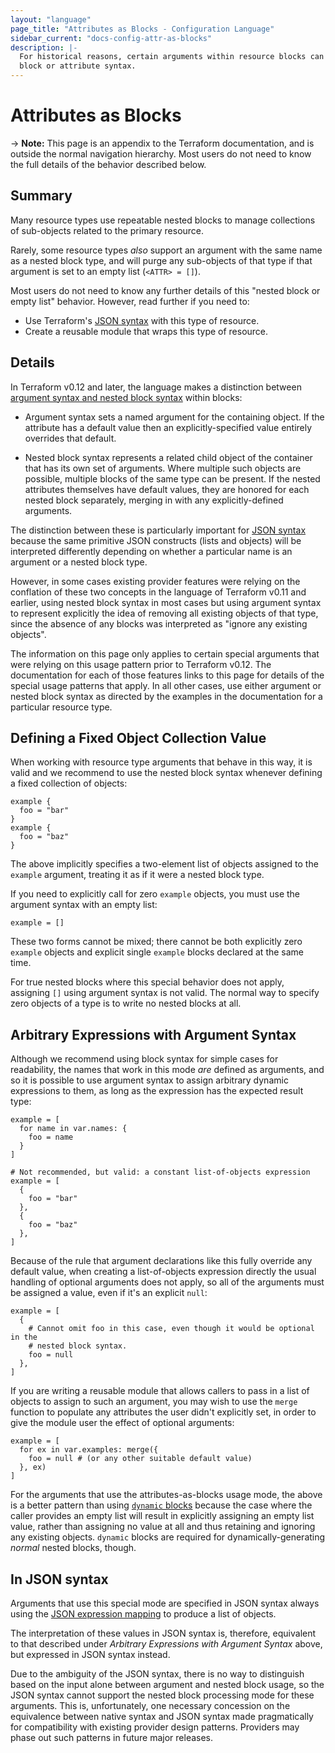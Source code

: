 ```yaml
---
layout: "language"
page_title: "Attributes as Blocks - Configuration Language"
sidebar_current: "docs-config-attr-as-blocks"
description: |-
  For historical reasons, certain arguments within resource blocks can use either
  block or attribute syntax.
---
```


# Attributes as Blocks

-> **Note:** This page is an appendix to the Terraform documentation, and is
outside the normal navigation hierarchy. Most users do not need to know the full
details of the behavior described below.

## Summary

Many resource types use repeatable nested blocks to manage collections of
sub-objects related to the primary resource.

Rarely, some resource types _also_ support an argument with the same name as a
nested block type, and will purge any sub-objects of that type if that argument
is set to an empty list (`<ATTR> = []`).

Most users do not need to know any further details of this "nested block or
empty list" behavior. However, read further if you need to:

- Use Terraform's [JSON syntax](/docs/language/syntax/json.html) with this
  type of resource.
- Create a reusable module that wraps this type of resource.

## Details

In Terraform v0.12 and later, the language makes a distinction between
[argument syntax and nested block syntax](/docs/language/syntax/configuration.html#arguments-and-blocks)
within blocks:

- Argument syntax sets a named argument for the containing object. If the
  attribute has a default value then an explicitly-specified value entirely
  overrides that default.

- Nested block syntax represents a related child object of the container that
  has its own set of arguments. Where multiple such objects are possible, multiple
  blocks of the same type can be present. If the nested attributes themselves
  have default values, they are honored for each nested block separately,
  merging in with any explicitly-defined arguments.

The distinction between these is particularly important for
[JSON syntax](/docs/language/syntax/json.html)
because the same primitive JSON constructs (lists and objects) will be
interpreted differently depending on whether a particular name is an argument
or a nested block type.

However, in some cases existing provider features were relying on the
conflation of these two concepts in the language of Terraform v0.11 and earlier,
using nested block syntax in most cases but using argument syntax to represent
explicitly the idea of removing all existing objects of that type, since the
absence of any blocks was interpreted as "ignore any existing objects".

The information on this page only applies to certain special arguments that
were relying on this usage pattern prior to Terraform v0.12. The documentation
for each of those features links to this page for details of the special usage
patterns that apply. In all other cases, use either argument or nested block
syntax as directed by the examples in the documentation for a particular
resource type.

## Defining a Fixed Object Collection Value

When working with resource type arguments that behave in this way, it is valid
and we recommend to use the nested block syntax whenever defining a fixed
collection of objects:

```hcl
example {
  foo = "bar"
}
example {
  foo = "baz"
}
```

The above implicitly specifies a two-element list of objects assigned to the
`example` argument, treating it as if it were a nested block type.

If you need to explicitly call for zero `example` objects, you must use the
argument syntax with an empty list:

```hcl
example = []
```

These two forms cannot be mixed; there cannot be both explicitly zero `example`
objects and explicit single `example` blocks declared at the same time.

For true nested blocks where this special behavior does not apply, assigning
`[]` using argument syntax is not valid. The normal way to specify zero objects
of a type is to write no nested blocks at all.

## Arbitrary Expressions with Argument Syntax

Although we recommend using block syntax for simple cases for readability, the
names that work in this mode _are_ defined as arguments, and so it is possible
to use argument syntax to assign arbitrary dynamic expressions to them, as
long as the expression has the expected result type:

```hcl
example = [
  for name in var.names: {
    foo = name
  }
]
```

```hcl
# Not recommended, but valid: a constant list-of-objects expression
example = [
  {
    foo = "bar"
  },
  {
    foo = "baz"
  },
]
```

Because of the rule that argument declarations like this fully override any
default value, when creating a list-of-objects expression directly the usual
handling of optional arguments does not apply, so all of the arguments must be
assigned a value, even if it's an explicit `null`:

```hcl
example = [
  {
    # Cannot omit foo in this case, even though it would be optional in the
    # nested block syntax.
    foo = null
  },
]
```

If you are writing a reusable module that allows callers to pass in a list of
objects to assign to such an argument, you may wish to use the `merge` function
to populate any attributes the user didn't explicitly set, in order to give
the module user the effect of optional arguments:

```hcl
example = [
  for ex in var.examples: merge({
    foo = null # (or any other suitable default value)
  }, ex)
]
```

For the arguments that use the attributes-as-blocks usage mode, the above is
a better pattern than using
[`dynamic` blocks](/docs/language/expressions/dynamic-blocks.html)
because the case where the
caller provides an empty list will result in explicitly assigning an empty
list value, rather than assigning no value at all and thus retaining and
ignoring any existing objects. `dynamic` blocks are required for
dynamically-generating _normal_ nested blocks, though.

## In JSON syntax

Arguments that use this special mode are specified in JSON syntax always using
the [JSON expression mapping](/docs/language/syntax/json.html#expression-mapping)
to produce a list of objects.

The interpretation of these values in JSON syntax is, therefore, equivalent
to that described under _Arbitrary Expressions with Argument Syntax_ above,
but expressed in JSON syntax instead.

Due to the ambiguity of the JSON syntax, there is no way to distinguish based
on the input alone between argument and nested block usage, so the JSON syntax
cannot support the nested block processing mode for these arguments. This is,
unfortunately, one necessary concession on the equivalence between native syntax
and JSON syntax made pragmatically for compatibility with existing provider
design patterns. Providers may phase out such patterns in future major releases.
